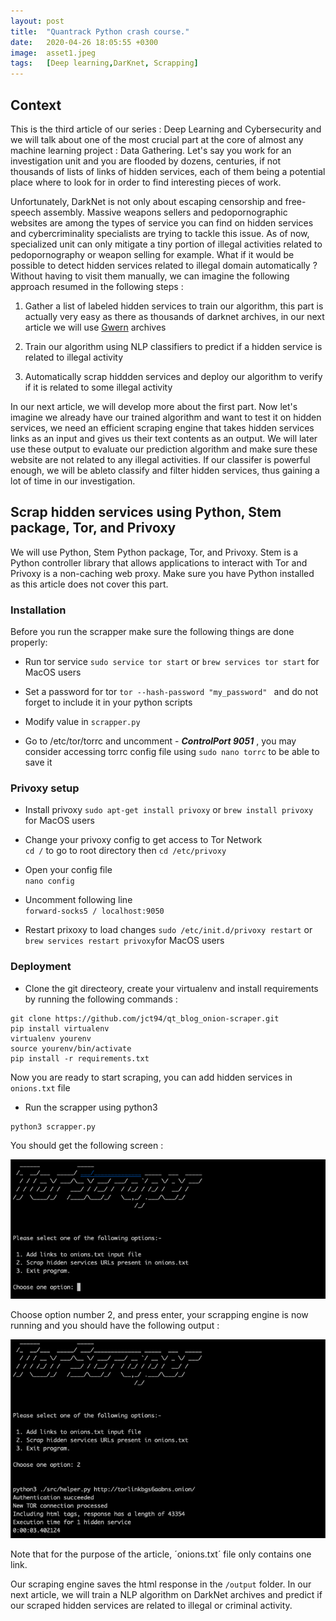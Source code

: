 ```yaml
---
layout: post
title:  "Quantrack Python crash course."
date:   2020-04-26 18:05:55 +0300
image:  asset1.jpeg
tags:   [Deep learning,DarKnet, Scrapping]
---
```



## Context 

This is the third article of our series : Deep Learning and Cybersecurity and we will talk about one of the most crucial part at the core of almost any machine learning project : Data Gathering. Let's say you work for an investigation unit and you are flooded by dozens, centuries, if not thousands of lists of links of hidden services, each of them being a potential place where to look for in order to find interesting pieces of work. 

Unfortunately, DarkNet is not only about escaping censorship and free-speech assembly. Massive weapons sellers and pedopornographic websites are among the types of service you can find on hidden services and cybercriminality specialists are trying to tackle this issue. As of now, specialized unit can only mitigate a tiny portion of illegal activities related to pedopornography or weapon selling for example. What if it would be possible to detect hidden services related to illegal domain automatically ? Without having to visit them manually, we can imagine the following approach resumed in the following steps :


1. Gather a list of labeled hidden services to train our algorithm, this part is actually very easy as there as thousands of darknet archives, in our next article we will use [Gwern](https://www.gwern.net/DNM-archives) archives 

2. Train our algorithm using NLP classifiers to predict if a hidden service is related to illegal activity

3. Automatically scrap hiddden services and deploy our algorithm to verify if it is related to some illegal activity 

In our next article, we will develop more about the first part. Now let's imagine we already have our trained algorithm and want to test it on hidden services, we need an efficient scraping engine that takes hidden services links as an input and gives us their text contents as an output. We will later use these output to evaluate our prediction algorithm and make sure these website are not related to any illegal activities. If our classifer is powerful enough, we will be ableto classify and filter hidden services, thus gaining a lot of time in our investigation. 

## Scrap hidden services using Python, Stem package,  Tor, and Privoxy

We will use Python, Stem Python package, Tor, and Privoxy. 
Stem is a Python controller library that allows applications to interact with Tor and Privoxy is a non-caching web proxy. 
Make sure you have Python installed as this article does not cover this part. 

### Installation 

Before you run the scrapper make sure the following things are done properly:

* Run tor service
`sudo service tor start`
or `brew services tor start` for MacOS users


* Set a password for tor
`tor --hash-password "my_password" ` and do not forget to include it in your python scripts

* Modify value in `scrapper.py`

* Go to /etc/tor/torrc and uncomment - _**ControlPort 9051**_ , you may consider accessing torrc config file using `sudo nano torrc` to be able to save it

### Privoxy setup

* Install privoxy
`sudo apt-get install privoxy`
or `brew install privoxy` for MacOS users


* Change your privoxy config to get access to Tor Network  
`cd /` to go to root directory then
`cd /etc/privoxy`  

* Open your config file  
`nano config`

* Uncomment following line  
`forward-socks5 / localhost:9050`

* Restart prixoxy to load changes
`sudo /etc/init.d/privoxy restart` or
`brew services restart privoxy`for MacOS users

### Deployment

* Clone the git directeory, create your virtualenv and install requirements by running the following commands :

```
git clone https://github.com/jct94/qt_blog_onion-scraper.git
pip install virtualenv    
virtualenv yourenv   
source yourenv/bin/activate    
pip install -r requirements.txt    
```

Now you are ready to start scraping, you can add hidden services in `onions.txt` file

* Run the scrapper using python3

```
python3 scrapper.py
```

You should get the following screen :

![](/img/screen1.png)

Choose option number 2, and press enter, your scrapping engine is now running and you should have the following output :

![](/img/screen2.png)

Note that for the purpose of the article, ´onions.txt´ file only contains one link.

Our scraping engine saves the html response in the `/output` folder. In our next article, we will train a NLP algorithm on DarkNet archives and predict if our scraped hidden services are related to illegal or criminal activity.
